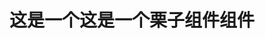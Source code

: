 <script setup>
import demo from './demo.vue'
import demoRaw from './demo.vue?raw'
</script>

# 这是一个这是一个栗子组件组件

<Preview :raw="demoRaw"><demo /></Preview>
